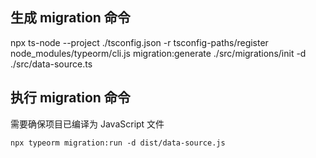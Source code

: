 ## 生成 migration 命令

npx ts-node --project ./tsconfig.json -r tsconfig-paths/register node_modules/typeorm/cli.js migration:generate ./src/migrations/init -d ./src/data-source.ts

## 执行 migration 命令

需要确保项目已编译为 JavaScript 文件

```
npx typeorm migration:run -d dist/data-source.js

```
